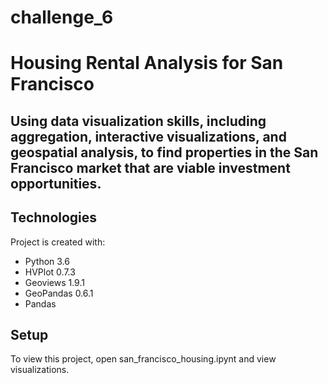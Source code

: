 # challenge_6

# Housing Rental Analysis for San Francisco

##  Using data visualization skills, including aggregation, interactive visualizations, and geospatial analysis, to find properties in the San Francisco market that are viable investment opportunities.

## Technologies 
Project is created with:
  * Python 3.6
  * HVPlot 0.7.3
  * Geoviews 1.9.1
  * GeoPandas 0.6.1
  * Pandas 

## Setup
To view this project, open san_francisco_housing.ipynt and view visualizations.